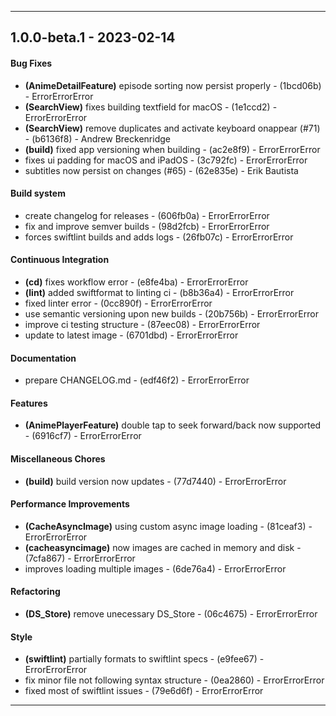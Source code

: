 - - -
## 1.0.0-beta.1 - 2023-02-14
#### Bug Fixes
- **(AnimeDetailFeature)** episode sorting now persist properly - (1bcd06b) - ErrorErrorError
- **(SearchView)** fixes building textfield for macOS - (1e1ccd2) - ErrorErrorError
- **(SearchView)** remove duplicates and activate keyboard onappear (#71) - (b6136f8) - Andrew Breckenridge
- **(build)** fixed app versioning when building - (ac2e8f9) - ErrorErrorError
- fixes ui padding for macOS and iPadOS - (3c792fc) - ErrorErrorError
- subtitles now persist on changes (#65) - (62e835e) - Erik Bautista
#### Build system
- create changelog for releases - (606fb0a) - ErrorErrorError
- fix and improve semver builds - (98d2fcb) - ErrorErrorError
- forces swiftlint builds and adds logs - (26fb07c) - ErrorErrorError
#### Continuous Integration
- **(cd)** fixes workflow error - (e8fe4ba) - ErrorErrorError
- **(lint)** added swiftformat to linting ci - (b8b36a4) - ErrorErrorError
- fixed linter error - (0cc890f) - ErrorErrorError
- use semantic versioning upon new builds - (20b756b) - ErrorErrorError
- improve ci testing structure - (87eec08) - ErrorErrorError
- update to latest image - (6701dbd) - ErrorErrorError
#### Documentation
- prepare CHANGELOG.md - (edf46f2) - ErrorErrorError
#### Features
- **(AnimePlayerFeature)** double tap to seek forward/back now supported - (6916cf7) - ErrorErrorError
#### Miscellaneous Chores
- **(build)** build version now updates - (77d7440) - ErrorErrorError
#### Performance Improvements
- **(CacheAsyncImage)** using custom async image loading - (81ceaf3) - ErrorErrorError
- **(cacheasyncimage)** now images are cached in memory and disk - (7cfa867) - ErrorErrorError
- improves loading multiple images - (6de76a4) - ErrorErrorError
#### Refactoring
- **(DS_Store)** remove unecessary DS_Store - (06c4675) - ErrorErrorError
#### Style
- **(swiftlint)** partially formats to swiftlint specs - (e9fee67) - ErrorErrorError
- fix minor file not following syntax structure - (0ea2860) - ErrorErrorError
- fixed most of swiftlint issues - (79e6d6f) - ErrorErrorError

- - -

